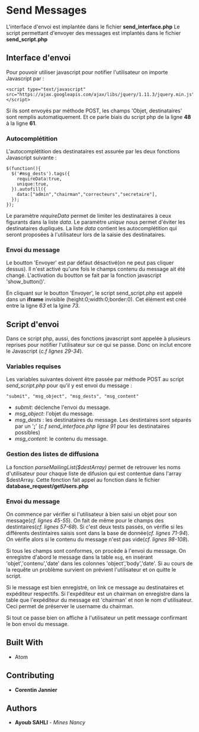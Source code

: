 # Send Messages

L'interface d'envoi est implantée dans le fichier **send_interface.php**
Le script permettant d'envoyer des messages est implantés dans le fichier **send_script.php**


## Interface d'envoi

Pour pouvoir utiliser javascript pour notifier l'utilisateur on importe Javascript par :
```
<script type="text/javascript" src="https://ajax.googleapis.com/ajax/libs/jquery/1.11.3/jquery.min.js"></script>
```

Si ils sont envoyés par méthode POST, les champs 'Objet, destinataires' sont remplis automatiquement. Et ce parle biais du script php de la ligne **48** à la ligne **61**.

### Autocomplétition

L'autocomplétition des destinataires est assurée par les deux fonctions Javascript suivante :

```
$(function(){
  $('#msg_dests').tags({
    requireData:true,
    unique:true,
  }).autofill({
    data:["admin","chairman","correcteurs","secretaire"],
  });
});
```
Le paramètre *requireData* permet de limiter les destinataires à ceux figurants dans la liste *data*. Le paramètre *unique* nous permet d'éviter les destinataires dupliqués. La liste *data* contient les autocomplétition qui seront proposées à l'utilisateur lors de la saisie des destinataires.

### Envoi du message

Le boutton 'Envoyer' est par défaut désactivé(on ne peut pas cliquer dessus). Il n'est activé qu'une fois le champs contenu du message ait été changé. L'activation du boutton se fait par la fonction javascript 'show_button()'.

En cliquant sur le boutton 'Envoyer', le script send_script.php est appelé dans un **iframe** invisible (height:0;width:0;border:0). Cet élément est créé entre la ligne *63* et la lgine *73*.


## Script d'envoi
 Dans ce script php, aussi, des fonctions javascript sont appelée à plusieurs reprises pour notifier l'utilisateur sur ce qui se passe. Donc on inclut encore le Javascript (*c.f lignes 29-34*).

### Variables requises
Les variables suivantes doivent être passée par méthode POST au script *send_script.php* pour qu'il y est envoi du message :
```
"submit", "msg_object", "msg_dests", "msg_content"
```
* *submit*: déclenche l'envoi du message.
* *msg_object*: l'objet du message.
* *msg_dests* : les destinataires du message. Les destintaires sont séparés par un '**;**' (*c.f send_interface.php ligne 91* pour les destinataires possibles)
* *msg_content*: le contenu du message.

### Gestion des listes de diffusiona
La fonction *parseMailingList($destArray)* permet de retrouver les noms d'utilisateur pour chaque liste de difusion qui est contentue dans l'array $destArray. Cette fonction fait appel au fonction dans le fichier **database_request/getUsers.php**

### Envoi du message

On commence par vérifier si l'utilisateur à bien saisi un objet pour son message(*cf. lignes 45-55*). On fait de même pour le champs des destintaires(*cf. lignes 57-68*). Si c'est deux tests passés, on vérifie si les différents destintaires saisis sont dans la base de donnée(*cf. lignes 71-94*). On vérifie alors si le contenu du message n'est pas vide(*cf. lignes 98-108*).

Si tous les champs sont conformes, on procède à l'envoi du message. On enregistre d'abord le message dans la table `msg`, en insérant 'objet','contenu','date' dans les colonnes 'object','body','date'. Si au cours de la requête un problème survient on prévient l'utilisateur et on quitte le script.

Si le message est bien enregistré, on link ce message au destinataires et expéditeur respectifs. Si l'expéditeur est un chairman on enregistre dans la table que l'expéditeur du message est 'chairman' et non le nom d'utilisateur. Ceci permet de préserver le username du chairman.

Si tout ce passe bien on affiche à l'utilisateur un petit message confirmant le bon envoi du message.


## Built With

* Atom

## Contributing

* **Corentin Jannier**

## Authors

* **Ayoub SAHLI** - *Mines Nancy*
